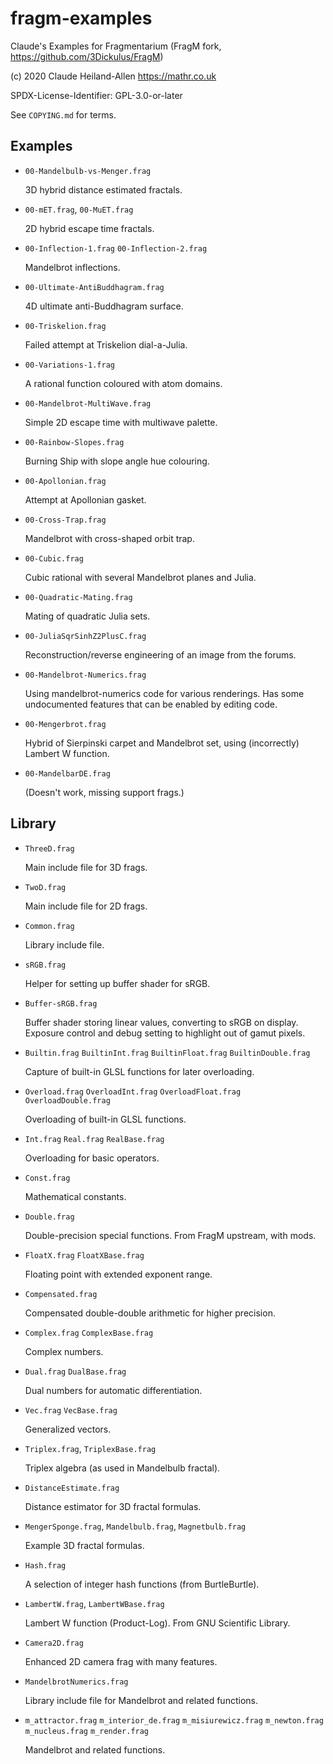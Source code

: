# fragm-examples

Claude's Examples for Fragmentarium
(FragM fork, <https://github.com/3Dickulus/FragM>)

(c) 2020 Claude Heiland-Allen <https://mathr.co.uk>

SPDX-License-Identifier: GPL-3.0-or-later

See `COPYING.md` for terms.


## Examples

  - `00-Mandelbulb-vs-Menger.frag`

    3D hybrid distance estimated fractals.

  - `00-mET.frag`, `00-MuET.frag`

    2D hybrid escape time fractals.

  - `00-Inflection-1.frag` `00-Inflection-2.frag`

    Mandelbrot inflections.

  - `00-Ultimate-AntiBuddhagram.frag`

    4D ultimate anti-Buddhagram surface.

  - `00-Triskelion.frag`

    Failed attempt at Triskelion dial-a-Julia.

  - `00-Variations-1.frag`

    A rational function coloured with atom domains.

  - `00-Mandelbrot-MultiWave.frag`

    Simple 2D escape time with multiwave palette.

  - `00-Rainbow-Slopes.frag`
  
    Burning Ship with slope angle hue colouring.

  - `00-Apollonian.frag`

    Attempt at Apollonian gasket.
  
  - `00-Cross-Trap.frag`
  
    Mandelbrot with cross-shaped orbit trap.
    
  - `00-Cubic.frag`
  
    Cubic rational with several Mandelbrot planes and Julia.

  - `00-Quadratic-Mating.frag`
  
    Mating of quadratic Julia sets.

  - `00-JuliaSqrSinhZ2PlusC.frag`

    Reconstruction/reverse engineering of an image from the forums.

  - `00-Mandelbrot-Numerics.frag`
  
    Using mandelbrot-numerics code for various renderings.  Has some
    undocumented features that can be enabled by editing code.

  - `00-Mengerbrot.frag`
  
    Hybrid of Sierpinski carpet and Mandelbrot set, using (incorrectly)
    Lambert W function.
  
  - `00-MandelbarDE.frag`

    (Doesn't work, missing support frags.)


## Library

  - `ThreeD.frag`

    Main include file for 3D frags.

  - `TwoD.frag`

    Main include file for 2D frags.

  - `Common.frag`

    Library include file.

  - `sRGB.frag`

    Helper for setting up buffer shader for sRGB.

  - `Buffer-sRGB.frag`

    Buffer shader storing linear values, converting to sRGB on display.
    Exposure control and debug setting to highlight out of gamut pixels.

  - `Builtin.frag`
    `BuiltinInt.frag` `BuiltinFloat.frag` `BuiltinDouble.frag`

    Capture of built-in GLSL functions for later overloading.

  - `Overload.frag`
    `OverloadInt.frag` `OverloadFloat.frag` `OverloadDouble.frag`

    Overloading of built-in GLSL functions.

  - `Int.frag` `Real.frag` `RealBase.frag`

    Overloading for basic operators.

  - `Const.frag`

    Mathematical constants.

  - `Double.frag`

    Double-precision special functions.  From FragM upstream, with mods.

  - `FloatX.frag` `FloatXBase.frag`

    Floating point with extended exponent range.

  - `Compensated.frag`

    Compensated double-double arithmetic for higher precision.

  - `Complex.frag` `ComplexBase.frag`

    Complex numbers.

  - `Dual.frag` `DualBase.frag`

    Dual numbers for automatic differentiation.

  - `Vec.frag` `VecBase.frag`

    Generalized vectors.

  - `Triplex.frag`, `TriplexBase.frag`

    Triplex algebra (as used in Mandelbulb fractal).

  - `DistanceEstimate.frag`

    Distance estimator for 3D fractal formulas.

  - `MengerSponge.frag`, `Mandelbulb.frag`, `Magnetbulb.frag`

    Example 3D fractal formulas.

  - `Hash.frag`

    A selection of integer hash functions (from BurtleBurtle).

  - `LambertW.frag`, `LambertWBase.frag`

    Lambert W function (Product-Log).  From GNU Scientific Library.

  - `Camera2D.frag`

    Enhanced 2D camera frag with many features.

  - `MandelbrotNumerics.frag`
  
    Library include file for Mandelbrot and related functions.

  - `m_attractor.frag` `m_interior_de.frag` `m_misiurewicz.frag`
    `m_newton.frag` `m_nucleus.frag` `m_render.frag`

    Mandelbrot and related functions.
